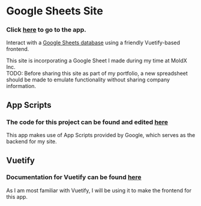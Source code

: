 # Google Sheets Site
### Click [here](https://script.google.com/macros/s/AKfycbza9GaMUrXKskeqLeldy_xniwYI1aCqs9Srr1N0DZcchRa-ejkcdkqLk4vRhIZfrf4d/exec) to go to the app.  

Interact with a [Google Sheets database](https://docs.google.com/spreadsheets/d/1nHQIyAN-riwfkB8p25fGIvmPHKX-j4-6vXJGR_Mlsfs/edit#gid=1302769330) using a friendly Vuetify-based frontend.  

This site is incorporating a Google Sheet I made during my time at MoldX Inc.  
TODO: Before sharing this site as part of my portfolio, a new spreadsheet should be made to emulate functionality without sharing company information.

## App Scripts
### The code for this project can be found and edited [here](https://script.google.com/u/0/home/projects/1jF6pSyax4-pmmergljoftp1ux0U-cIvkHVJ3yVccJzJyA1FHYaTx5EbS/edit)  

This app makes use of App Scripts provided by Google, which serves as the backend for my site.

## Vuetify
### Documentation for Vuetify can be found [here](https://vuetifyjs.com/en/styles/spacing/)  

As I am most familiar with Vuetify, I will be using it to make the frontend for this app.